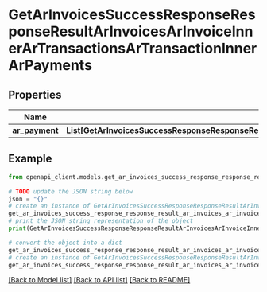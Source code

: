 # GetArInvoicesSuccessResponseResponseResultArInvoicesArInvoiceInnerArTransactionsArTransactionInnerArPayments


## Properties

Name | Type | Description | Notes
------------ | ------------- | ------------- | -------------
**ar_payment** | [**List[GetArInvoicesSuccessResponseResponseResultArInvoicesArInvoiceInnerArTransactionsArTransactionInnerArPaymentsArPaymentInner]**](GetArInvoicesSuccessResponseResponseResultArInvoicesArInvoiceInnerArTransactionsArTransactionInnerArPaymentsArPaymentInner.md) |  | 

## Example

```python
from openapi_client.models.get_ar_invoices_success_response_response_result_ar_invoices_ar_invoice_inner_ar_transactions_ar_transaction_inner_ar_payments import GetArInvoicesSuccessResponseResponseResultArInvoicesArInvoiceInnerArTransactionsArTransactionInnerArPayments

# TODO update the JSON string below
json = "{}"
# create an instance of GetArInvoicesSuccessResponseResponseResultArInvoicesArInvoiceInnerArTransactionsArTransactionInnerArPayments from a JSON string
get_ar_invoices_success_response_response_result_ar_invoices_ar_invoice_inner_ar_transactions_ar_transaction_inner_ar_payments_instance = GetArInvoicesSuccessResponseResponseResultArInvoicesArInvoiceInnerArTransactionsArTransactionInnerArPayments.from_json(json)
# print the JSON string representation of the object
print(GetArInvoicesSuccessResponseResponseResultArInvoicesArInvoiceInnerArTransactionsArTransactionInnerArPayments.to_json())

# convert the object into a dict
get_ar_invoices_success_response_response_result_ar_invoices_ar_invoice_inner_ar_transactions_ar_transaction_inner_ar_payments_dict = get_ar_invoices_success_response_response_result_ar_invoices_ar_invoice_inner_ar_transactions_ar_transaction_inner_ar_payments_instance.to_dict()
# create an instance of GetArInvoicesSuccessResponseResponseResultArInvoicesArInvoiceInnerArTransactionsArTransactionInnerArPayments from a dict
get_ar_invoices_success_response_response_result_ar_invoices_ar_invoice_inner_ar_transactions_ar_transaction_inner_ar_payments_from_dict = GetArInvoicesSuccessResponseResponseResultArInvoicesArInvoiceInnerArTransactionsArTransactionInnerArPayments.from_dict(get_ar_invoices_success_response_response_result_ar_invoices_ar_invoice_inner_ar_transactions_ar_transaction_inner_ar_payments_dict)
```
[[Back to Model list]](../README.md#documentation-for-models) [[Back to API list]](../README.md#documentation-for-api-endpoints) [[Back to README]](../README.md)


